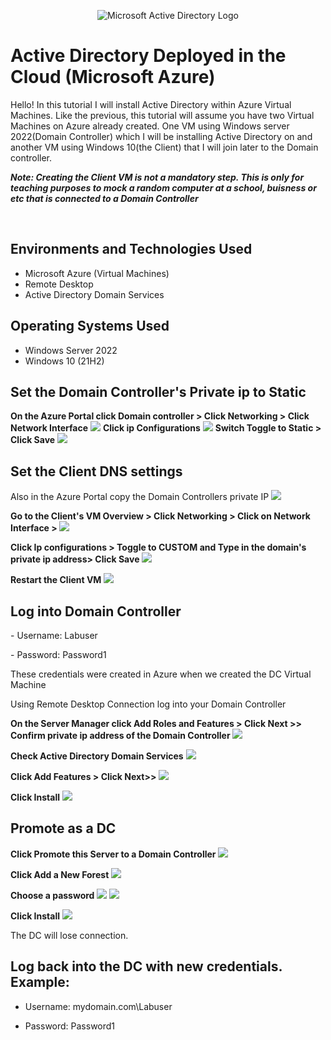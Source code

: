 <p align="center">
<img src="https://i.imgur.com/HPRl0Uw.png" alt="Microsoft Active Directory Logo"/>
</p>

<h1>Active Directory Deployed in the Cloud (Microsoft Azure)</h1>
Hello! In this tutorial I will install Active Directory within Azure Virtual Machines. Like the previous, this tutorial will assume you have two Virtual Machines on Azure already created. One VM using Windows server 2022(Domain Controller) which I will be installing Active Directory on and another VM using Windows 10(the Client) that I will join later to the Domain controller.

<b>*Note: Creating the Client VM is not a mandatory step. This is only for teaching purposes to mock a random computer at a school, buisness or etc that is connected to a Domain Controller*</b>

<br/>

<h2>Environments and Technologies Used</h2>

- Microsoft Azure (Virtual Machines)
- Remote Desktop
- Active Directory Domain Services

<h2>Operating Systems Used </h2>

- Windows Server 2022
- Windows 10 (21H2)

<h2> Set the Domain Controller's Private ip to Static</h2>
<b> On the Azure Portal click Domain controller > Click Networking > Click  Network Interface</b>
<img src="https://i.imgur.com/9DlbGza.png">
<b>Click ip Configurations</b>
<img src="https://imgur.com/Xs71iST.png">
<b>Switch Toggle to Static > Click Save</b>
<img src="https://i.imgur.com/Lq6jVwr.png">

<h2> Set the Client DNS settings</h2>
<p> Also in the Azure Portal copy the Domain Controllers private IP
<img src="https://i.imgur.com/UPzntYa.png">

<b>Go to the Client's VM Overview > Click Networking > Click on Network Interface > </b>
<img src="https://imgur.com/Lxk4gSf.png">

<b>Click Ip configurations > Toggle to CUSTOM and Type in the domain's private ip address> Click Save</b>
<img src="https://i.imgur.com/ERVrOgU.png">

<b>Restart the Client VM</b>
<img src="https://imgur.com/sgSfpHN.png">

<h2> Log into Domain Controller </h2>
<a>- Username: Labuser</a>

<a>- Password: Password1</a>

<a> These credentials were created in Azure when we created the DC Virtual Machine</a>
<P>Using Remote Desktop Connection log into your Domain Controller<P/>
<b>On the Server Manager click Add Roles and Features > Click Next >> Confirm private ip address of the Domain Controller </b>
<img src="https://imgur.com/cPd0uAR.png">

<b>Check Active Directory Domain Services</b>
<img src="https://i.imgur.com/J82rwBq.png">

<b>Click Add Features > Click Next>> </b>
<img src="https://i.imgur.com/XxfA8EI.png">

<b>Click Install</b>
<img src="https://i.imgur.com/s40t1Hw.png">

<h2> Promote as a DC</h2>
<b>Click Promote this Server to a Domain Controller</b>

<img src="https://i.imgur.com/Qfha5Cd.png">

<b> Click Add a New Forest</b>
<img src="https://i.imgur.com/WZWtV9s.png">

<b>Choose a password</b>
<img src="https://i.imgur.com/zSiTLwu.png">
<img src="https://i.imgur.com/Qx2l8Oo.png">

<b>Click Install</b>
<img src="https://i.imgur.com/QkN1oD2.png">

The DC will lose connection.

<h2> Log back into the DC with new credentials. Example: </h2>

- Username: mydomain.com\Labuser</a>

- Password: Password1</a>
